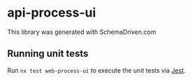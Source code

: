 
# api-process-ui

This library was generated with SchemaDriven.com

## Running unit tests

Run `nx test web-process-ui` to execute the unit tests via [Jest](https://jestjs.io).

